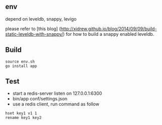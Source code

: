 ## env
depend on leveldb, snappy, levigo

please refer to [this blog] (http://xjdrew.github.io/blog/2014/09/09/build-static-leveldb-with-snappy/) for how to build a snappy enabled leveldb.

## Build
```
source env.sh
go install app
```

## Test
* start a redis-server listen on 127.0.0.1:6300
* bin/app conf/settings.json
* use a redis client, run command as follow

```
hset key1 v1 1
rename key1 key2
```
